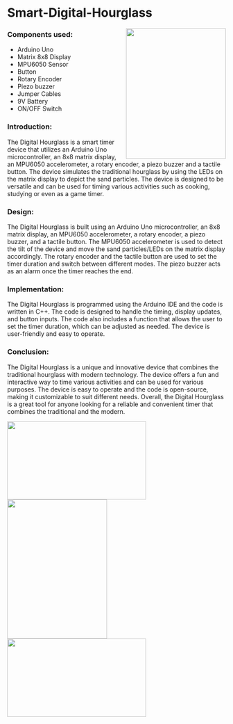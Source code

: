 # Smart-Digital-Hourglass

<a href="Digital Hourglass"><img src="https://user-images.githubusercontent.com/122706606/212504601-1da7cf09-b6a2-4fff-8dec-51b5cc71091b.jpg" align="right" height="300" width="230" ></a>


### Components used:
-	Arduino Uno
- Matrix 8x8 Display
- MPU6050 Sensor
- Button
- Rotary Encoder
- Piezo buzzer
- Jumper Cables
- 9V Battery
- ON/OFF Switch

### Introduction:

  The Digital Hourglass is a smart timer device that utilizes an Arduino Uno microcontroller, an 8x8 matrix display, an MPU6050 accelerometer, a rotary encoder, a piezo buzzer and a tactile button. The device simulates the traditional hourglass by using the LEDs on the matrix display to depict the sand particles. The device is designed to be versatile and can be used for timing various activities such as cooking, studying or even as a game timer.

### Design:

  The Digital Hourglass is built using an Arduino Uno microcontroller, an 8x8 matrix display, an MPU6050 accelerometer, a rotary encoder, a piezo buzzer, and a tactile button. The MPU6050 accelerometer is used to detect the tilt of the device and move the sand particles/LEDs on the matrix display accordingly. The rotary encoder and the tactile button are used to set the timer duration and switch between different modes. The piezo buzzer acts as an alarm once the timer reaches the end.

### Implementation:

  The Digital Hourglass is programmed using the Arduino IDE and the code is written in C++. The code is designed to handle the timing, display updates, and button inputs. The code also includes a function that allows the user to set the timer duration, which can be adjusted as needed. The device is user-friendly and easy to operate.

### Conclusion:

  The Digital Hourglass is a unique and innovative device that combines the traditional hourglass with modern technology. The device offers a fun and interactive way to time various activities and can be used for various purposes. The device is easy to operate and the code is open-source, making it customizable to suit different needs. Overall, the Digital Hourglass is a great tool for anyone looking for a reliable and convenient timer that combines the traditional and the modern.
  
<a href="Turn Left"><img src="https://user-images.githubusercontent.com/122706606/212505764-817665ef-54bf-4b5a-b10d-5255f3905ebf.jpg" align="left" height="180" width="320" ></a><a href="Alarm"><img src="https://user-images.githubusercontent.com/122706606/212504897-cd261175-2084-467c-be00-aff1672ce73f.jpg" align="left" height="320" width="230" ></a><a href="Turn Right"><img src="https://user-images.githubusercontent.com/122706606/212506494-d5847ac7-67f7-4bd8-a218-2ed9fab94632.jpg" align="left" height="180" width="320" ></a> 
